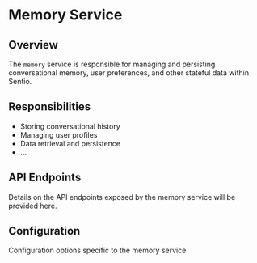 # Memory Service

## Overview

The `memory` service is responsible for managing and persisting conversational memory, user preferences, and other stateful data within Sentio.

## Responsibilities

*   Storing conversational history
*   Managing user profiles
*   Data retrieval and persistence
*   ...

## API Endpoints

Details on the API endpoints exposed by the memory service will be provided here.

## Configuration

Configuration options specific to the memory service.
